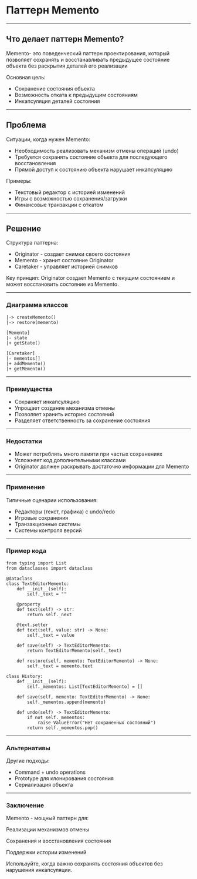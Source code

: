 # Паттерн Memento

---
## Что делает паттерн Memento?

Memento- это поведенческий паттерн проектирования, который позволяет сохранять и восстанавливать предыдущее состояние объекта без раскрытия деталей его реализации

Основная цель:
- Сохранение состояния объекта
- Возможность отката к предыдущим состояниям 
- Инкапсуляция деталей состояния

---
## Проблема
Ситуации, когда нужен Memento:
- Необходимость реализовать механизм отмены операций (undo)
- Требуется сохранять состояние объекта для последующего восстановления
- Прямой доступ к состоянию объекта нарушает инкапсуляцию

Примеры:
- Текстовый редактор с историей изменений
- Игры с возможностью сохранения/загрузки
- Финансовые транзакции с откатом

---
## Решение

Структура паттерна:
- Originator - создает снимки своего состояния
- Memento - хранит состояние Originator
- Caretaker - управляет историей снимков

Key принцип: Originator создает Memento с текущим состоянием и может восстановить состояние из Memento.

---
### Диаграмма классов

```[Originator]
|-> createMemento()
|-> restore(memento)

[Memento]
|- state
|+ getState()

[Caretaker]
|- mementos[]
|+ addMemento()
|+ getMemento()
```

---
### Преимущества

- Сохраняет инкапсуляцию
- Упрощает создание механизма отмены 
- Позволяет хранить историю состояний 
- Разделяет ответственность за сохранение состояния

---
### Недостатки

- Может потреблять много памяти при частых сохранениях
- Усложняет код дополнительными классами 
- Originator должен раскрывать достаточно информации для Memento

---
### Применение

Типичные сценарии использования:
- Редакторы (текст, графика) с undo/redo
- Игровые сохранения
- Транзакционные системы
- Системы контроля версий

---
### Пример кода
```
from typing import List
from dataclasses import dataclass

@dataclass
class TextEditorMemento:
    def __init__(self):
        self._text = ""
    
    @property
    def text(self) -> str:
        return self._next
    
    @text.setter
    def text(self, value: str) -> None:
        self._text = value
    
    def save(self) -> TextEditorMemento:
        return TextEditorMemento(self._text)
    
    def restore(self, memento: TextEditorMemento) -> None:
        self._text = memento.text

class History:
    def __init__(self):
        self._mementos: List[TextEditorMemento] = []
    
    def save(self, memento: TextEditorMemento) -> None:
        self._mementos.append(memento)
    
    def undo(self) -> TextEditorMemento:
        if not self._mementos:
            raise ValueError("Нет сохраненных состояний")
        return self._mementos.pop()
```

---
### Альтернативы

Другие подходы:
- Command + undo operations
- Prototype для клонирования состояния
- Сериализация объекта

---
### Заключение

Memento - мощный паттерн для:

Реализации механизмов отмены

Сохранения и восстановления состояния

Поддержки истории изменений

Используйте, когда важно сохранять состояния объектов без нарушения инкапсуляции.

